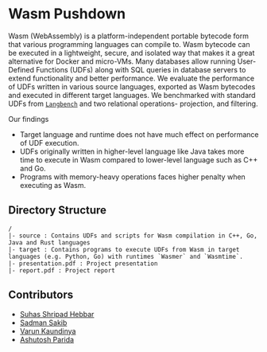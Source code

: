 # Wasm Pushdown

Wasm (WebAssembly) is a platform-independent portable bytecode form that various programming languages can compile to. Wasm bytecode can be executed in a lightweight, secure, and isolated way that makes it a great alternative for Docker and micro-VMs. Many databases allow running User-Defined Functions (UDFs) along with SQL queries in database servers to extend functionality and better performance. We evaluate the performance of UDFs written in various source languages, exported as Wasm bytecodes and executed in different target languages. We benchmarked with standard UDFs from [`Langbench`](https://github.com/dsrg-uoft/LangBench) and two relational operations- projection, and filtering. 

Our findings 
- Target language and runtime does not have much effect on performance of UDF execution.
- UDFs originally written in higher-level language like Java takes more time to execute in Wasm compared to lower-level language such as C++ and Go.
- Programs with memory-heavy operations faces higher penalty when executing as Wasm.

## Directory Structure

```
/
|- source : Contains UDFs and scripts for Wasm compilation in C++, Go, Java and Rust languages
|- target : Contains programs to execute UDFs from Wasm in target languages (e.g. Python, Go) with runtimes `Wasmer` and `Wasmtime`.
|- presentation.pdf : Project presentation
|- report.pdf : Project report
```

## Contributors

* [Suhas Shripad Hebbar](https://github.com/SuhasHebbar)
* [Sadman Sakib](https://github.com/sadmankiba)
* [Varun Kaundinya](https://github.com/kvxrun)
* [Ashutosh Parida](https://github.com/ashu-holmes)